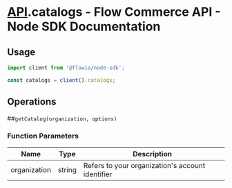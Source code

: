 # [API](README.md).catalogs - Flow Commerce API - Node SDK Documentation

## Usage

```JavaScript
import client from '@flowio/node-sdk';

const catalogs = client().catalogs;
```

## Operations

##`getCatalog(organization, options)`

### Function Parameters

| Name  | Type | Description |
| ---- | ---- | ---- |
| organization | string | Refers to your organization&#x27;s account identifier |


